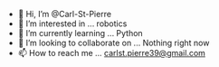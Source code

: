 - 👋 Hi, I’m @Carl-St-Pierre
- 👀 I’m interested in ... robotics
- 🌱 I’m currently learning ... Python
- 💞️ I’m looking to collaborate on ... Nothing right now
- 📫 How to reach me ... carlst.pierre39@gmail.com

<!---
Carl-St-Pierre/Carl-St-Pierre is a ✨ special ✨ repository because its `README.md` (this file) appears on your GitHub profile.
You can click the Preview link to take a look at your changes.
--->
